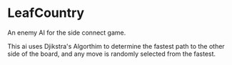 # LeafCountry
An enemy AI for the side connect game.

This ai uses Djikstra's Algorthim to determine the fastest path to the other side of the board, and any move is randomly selected from the fastest. 
